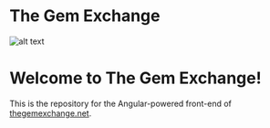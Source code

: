 # The Gem Exchange
![alt text](https://raw.githubusercontent.com/username/projectname/branch/path/to/img.png)

# Welcome to The Gem Exchange!

This is the repository for the Angular-powered front-end of [thegemexchange.net](http://thegemexchange.net/).
